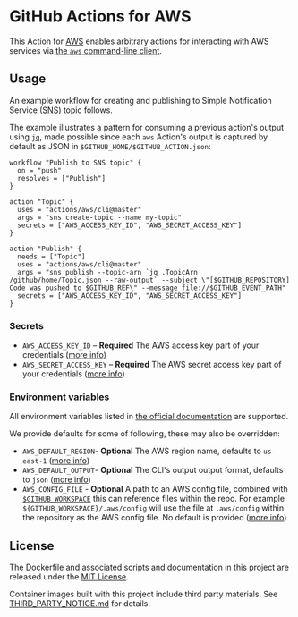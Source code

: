 # GitHub Actions for AWS

This Action for [AWS](https://aws.amazon.com/) enables arbitrary actions for interacting with AWS services via [the `aws` command-line client](https://docs.aws.amazon.com/cli/index.html).

## Usage

An example workflow for creating and publishing to Simple Notification Service ([SNS](https://aws.amazon.com/sns/)) topic follows.

The example illustrates a pattern for consuming a previous action's output using [`jq`](https://stedolan.github.io/jq/), made possible since each `aws` Action's output is captured by default as JSON in `$GITHUB_HOME/$GITHUB_ACTION.json`:

```hcl
workflow "Publish to SNS topic" {
  on = "push"
  resolves = ["Publish"]
}

action "Topic" {
  uses = "actions/aws/cli@master"
  args = "sns create-topic --name my-topic"
  secrets = ["AWS_ACCESS_KEY_ID", "AWS_SECRET_ACCESS_KEY"]
}

action "Publish" {
  needs = ["Topic"]
  uses = "actions/aws/cli@master"
  args = "sns publish --topic-arn `jq .TopicArn /github/home/Topic.json --raw-output` --subject \"[$GITHUB_REPOSITORY] Code was pushed to $GITHUB_REF\" --message file://$GITHUB_EVENT_PATH"
  secrets = ["AWS_ACCESS_KEY_ID", "AWS_SECRET_ACCESS_KEY"]
}
```

### Secrets

- `AWS_ACCESS_KEY_ID` – **Required** The AWS access key part of your credentials ([more info](https://docs.aws.amazon.com/general/latest/gr/aws-sec-cred-types.html#access-keys-and-secret-access-keys))
- `AWS_SECRET_ACCESS_KEY` – **Required** The AWS secret access key part of your credentials ([more info](https://docs.aws.amazon.com/general/latest/gr/aws-sec-cred-types.html#access-keys-and-secret-access-keys))

### Environment variables

All environment variables listed in [the official documentation](https://docs.aws.amazon.com/cli/latest/userguide/cli-environment.html) are supported.

We provide defaults for some of following, these may also be overridden:

- `AWS_DEFAULT_REGION`- **Optional** The AWS region name, defaults to `us-east-1` ([more info](https://docs.aws.amazon.com/general/latest/gr/rande.html))
- `AWS_DEFAULT_OUTPUT`- **Optional** The CLI's output output format, defaults to `json` ([more info](https://docs.aws.amazon.com/cli/latest/userguide/cli-environment.html))
- `AWS_CONFIG_FILE` - **Optional** A path to an AWS config file, combined with [`$GITHUB_WORKSPACE`](https://developer.github.com/actions/creating-github-actions/accessing-the-runtime-environment/#environment-variables) this can reference files within the repo. For example `${GITHUB_WORKSPACE}/.aws/config` will use the file at `.aws/config` within the repository as the AWS config file. No default is provided ([more info](https://docs.aws.amazon.com/cli/latest/userguide/cli-configure-files.html))


## License

The Dockerfile and associated scripts and documentation in this project are released under the [MIT License](LICENSE).

Container images built with this project include third party materials. See [THIRD_PARTY_NOTICE.md](THIRD_PARTY_NOTICE.md) for details.
